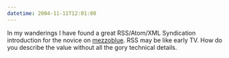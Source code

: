 ```yaml
---
datetime: 2004-11-11T12:01:00
---
```

In my wanderings I have found a great RSS/Atom/XML Syndication introduction for the novice on [mezzoblue](http://www.mezzoblue.com/subscribe/). RSS may be like early TV. How do you describe the value without all the gory technical details.

